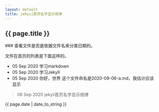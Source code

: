 ```yaml
---
layout: default
title: jekyii首页名字显示规律
---
```


<h2>{{ page.title }}</h2>
### 查看文件是否是依据文件名来分类日期的。 

文件在首页的列表是下面这样的。
- 05 Sep 2020 学习markdown
　　　　 　　　　　　
- 05 Sep 2020 学习JekyII
　　　　 　　　　　　
- 05 Sep 2020 你好，世界
这个文件命名是2020-09-06-a.md，我估计应该显示 
> 06 Sep 2020 jekyii首页名字显示规律

<p>{{ page.date | date_to_string }}</p>